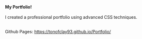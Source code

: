 <b>My Portfolio!</b> <br/><br/>
I created a professional portfolio using advanced CSS techniques.<br/><br/>

Github Pages: https://tonofclay93.github.io/Portfolio/



